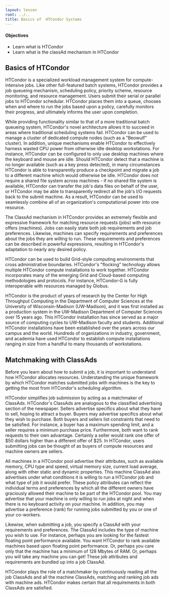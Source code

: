 ```yaml
---
layout: lesson
root: ../..
title: Basics of  HTCondor Systems
---
```

<div class="objectives" markdown="1">

#### Objectives
*   Learn what is HTCondor 
*   Learn what is the classAd mechanism in HTCondor  
</div>

<h2> Basics of HTCondor </h2> 
HTCondor is a specialized workload management system for compute-intensive 
jobs. Like other full-featured batch systems, HTCondor provides a job 
queueing mechanism, scheduling policy, priority scheme, resource monitoring, 
and resource management. Users submit their serial or parallel jobs to 
HTCondor schedular. HTCondor places them into a queue, chooses when and 
where to run the jobs based upon a policy, carefully monitors their 
progress, and ultimately informs the user upon completion.

While providing functionality similar to that of a more traditional batch 
queueing system, HTCondor's novel architecture allows it to succeed in areas 
where traditional scheduling systems fail. HTCondor can be used to manage a 
cluster of dedicated compute nodes (such as a "Beowulf" cluster). In 
addition, unique mechanisms enable HTCondor to effectively harness wasted 
CPU power from otherwise idle desktop workstations. For instance, HTCondor 
can be configured to only use desktop machines where the keyboard and mouse are idle. Should HTCondor detect that a machine is no longer available (such as a key press detected), in many circumstances HTCondor is able to transparently produce a checkpoint and migrate a job to a different machine which would otherwise be idle. HTCondor does not require a shared file system across machines - if no shared file system is available, HTCondor can transfer the job's data files on behalf of the user, or HTCondor may be able to transparently redirect all the job's I/O requests back to the submit machine. As a result, HTCondor can be used to seamlessly combine all of an organization's computational power into one resource.

The ClassAd mechanism in HTCondor provides an extremely flexible and expressive framework for matching resource requests (jobs) with resource offers (machines). Jobs can easily state both job requirements and job preferences. Likewise, machines can specify requirements and preferences about the jobs they are willing to run. These requirements and preferences can be described in powerful expressions, resulting in HTCondor's adaptation to nearly any desired policy.

HTCondor can be used to build Grid-style computing environments that cross administrative boundaries. HTCondor's "flocking" technology allows multiple HTCondor compute installations to work together. HTCondor incorporates many of the emerging Grid and Cloud-based computing methodologies and protocols. For instance, HTCondor-G is fully interoperable with resources managed by Globus.

HTCondor is the product of years of research by the Center for High Throughput Computing in the Department of Computer Sciences at the University of Wisconsin-Madison (UW-Madison), and it was first installed as a production system in the UW-Madison Department of Computer Sciences over 15 years ago. This HTCondor installation has since served as a major source of computing cycles to UW-Madison faculty and students. Additional HTCondor installations have been established over the years across our campus and the world. Hundreds of organizations in industry, government, and academia have used HTCondor to establish compute installations ranging in size from a handful to many thousands of workstations.




<h2>Matchmaking with ClassAds</h2> 

Before you learn about how to submit a job, it is important to understand how HTCondor allocates resources. Understanding the unique framework by which HTCondor matches submitted jobs with machines is the key to getting the most from HTCondor's scheduling algorithm.

HTCondor simplifies job submission by acting as a matchmaker of ClassAds. HTCondor's ClassAds are analogous to the classified advertising section of the newspaper. Sellers advertise specifics about what they have to sell, hoping to attract a buyer. Buyers may advertise specifics about what they wish to purchase. Both buyers and sellers list constraints that need to be satisfied. For instance, a buyer has a maximum spending limit, and a seller requires a minimum purchase price. Furthermore, both want to rank requests to their own advantage. Certainly a seller would rank one offer of $50 dollars higher than a different offer of $25. In HTCondor, users submitting jobs can be thought of as buyers of compute resources and machine owners are sellers.

All machines in a HTCondor pool advertise their attributes, such as available memory, CPU type and speed, virtual memory size, current load average, along with other static and dynamic properties. This machine ClassAd also advertises under what conditions it is willing to run a HTCondor job and what type of job it would prefer. These policy attributes can reflect the individual terms and preferences by which all the different owners have graciously allowed their machine to be part of the HTCondor pool. You may advertise that your machine is only willing to run jobs at night and when there is no keyboard activity on your machine. In addition, you may advertise a preference (rank) for running jobs submitted by you or one of your co-workers.

Likewise, when submitting a job, you specify a ClassAd with your requirements and preferences. The ClassAd includes the type of machine you wish to use. For instance, perhaps you are looking for the fastest floating point performance available. You want HTCondor to rank available machines based upon floating point performance. Or, perhaps you care only that the machine has a minimum of 128 Mbytes of RAM. Or, perhaps you will take any machine you can get! These job attributes and requirements are bundled up into a job ClassAd.

HTCondor plays the role of a matchmaker by continuously reading all the job ClassAds and all the machine ClassAds, matching and ranking job ads with machine ads. HTCondor makes certain that all requirements in both ClassAds are satisfied.

